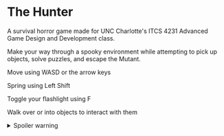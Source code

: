 # The Hunter

A survival horror game made for UNC Charlotte's ITCS 4231 Advanced Game Design and Development class. 
 
Make your way through a spooky environment while attempting to pick up objects, solve puzzles, and escape the Mutant.

<p>Move using WASD or the arrow keys</p>
<p>Spring using Left Shift</p>
<p>Toggle your flashlight using F</p>
<p>Walk over or into objects to interact with them</p>

<details>
  <summary>Spoiler warning</summary>
  
  Coordinates of each key item (x, y):
   <p>Key 1: 222, 451</p>
   <p>Key 2: 137, 675</p>
   <p>Mid Gate: 500, 500</p>
   <p>Battery 1: 659, 717</p>
   <p>Battery 2: 900, 563</p>
   </p>Exit Gate: 997, 505</p>
  
</details>
